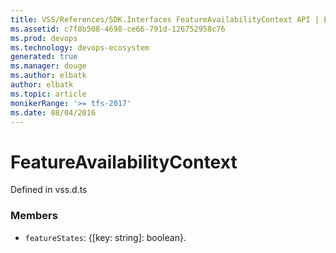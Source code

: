 ```yaml
---
title: VSS/References/SDK.Interfaces FeatureAvailabilityContext API | Extensions for Azure DevOps Services
ms.assetid: c7f8b508-4698-ce66-791d-126752958c76
ms.prod: devops
ms.technology: devops-ecosystem
generated: true
ms.manager: douge
ms.author: elbatk
author: elbatk
ms.topic: article
monikerRange: '>= tfs-2017'
ms.date: 08/04/2016
---
```


# FeatureAvailabilityContext

Defined in vss.d.ts



### Members

* `featureStates`: {[key: string]: boolean}. 

